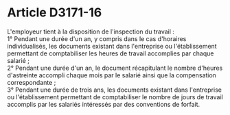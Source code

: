 # Article D3171-16

  
L'employeur tient à la disposition de l'inspection du travail :   
1° Pendant une durée d'un an, y compris dans le cas d'horaires individualisés, les documents existant dans l'entreprise ou l'établissement permettant de comptabiliser les heures de travail accomplies par chaque salarié ;   
2° Pendant une durée d'un an, le document récapitulant le nombre d'heures d'astreinte accompli chaque mois par le salarié ainsi que la compensation correspondante ;   
3° Pendant une durée de trois ans, les documents existant dans l'entreprise ou l'établissement permettant de comptabiliser le nombre de jours de travail accomplis par les salariés intéressés par des conventions de forfait.
